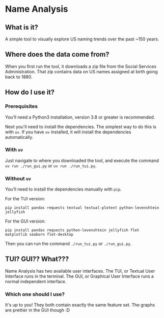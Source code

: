 # Name Analysis

## What is it?
A simple tool to visually explore US naming trends over the past ~150 years.

## Where does the data come from?

When you first run the tool, it downloads a zip file from the Social Services Administration. That zip contains data on US names assigned at birth going back to 1880.

## How do I use it?

### Prerequisites

You'll need a Python3 installation, version 3.8 or greater is recommended.

Next you'll need to install the dependencies. The simplest way to do this is with `uv`.
If you have `uv` installed, it will install the dependencies automatically.

### With `uv`

Just navigate to where you downloaded the tool, and execute the command `uv run ./run_gui.py` or `uv run ./run_tui.py`.

### Without `uv`

You'll need to install the dependencies manually with `pip`.

For the TUI version:

```
pip install pandas requests textual textual-plotext python-levenshtein jellyfish 
```

For the GUI version:

```
pip install pandas requests python-levenshtein jellyfish flet matplotlib seaborn flet-desktop
```

Then you can run the command `./run_tui.py` or `./run_gui.py`.

## TUI? GUI?? What???

Name Analysis has two available user interfaces. The TUI, or Textual User Interface runs in the terminal. The GUI, or Graphical User Interface runs a normal independent interface.

### Which one should I use?

It's up to you! They both contain exactly the same feature set. The graphs are prettier in the GUI though :D
